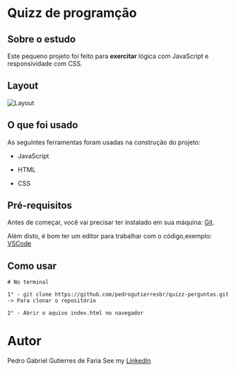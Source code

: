 # Quizz de programção

## Sobre o estudo

Este pequeno projeto foi feito para **exercitar** lógica com JavaScript e responsividade com CSS.

## Layout

![Layout](https://github.com/pedrogutierresbr/quizz-perguntas/blob/main/assets/gif-desktop.gif?raw=true)

## O que foi usado

As seguintes ferramentas foram usadas na construção do projeto:

-   JavaScript

-   HTML

-   CSS

## Pré-requisitos

Antes de começar, você vai precisar ter instalado em sua máquina: [Git](https://git-scm.com/).

Além disto, é bom ter um editor para trabalhar com o código,exemplo: [VSCode](https://code.visualstudio.com/)

## Como usar

```
# No terminal

1° - git clone https://github.com/pedrogutierresbr/quizz-perguntas.git -> Para clonar o repositório

2° - Abrir o aquivo index.html no navegador
```

# Autor

Pedro Gabriel Gutierres de Faria
See my [LinkedIn](https://www.linkedin.com/in/pedro-gutierres/)
